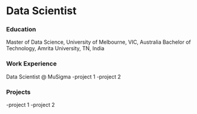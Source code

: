 # Data Scientist

### Education
Master of Data Science, University of Melbourne, VIC, Australia
Bachelor of Technology, Amrita University, TN, India

### Work Experience
Data Scientist @ MuSigma
-project 1
-project 2

### Projects 
-project 1
-project 2
